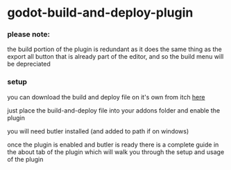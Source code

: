 # godot-build-and-deploy-plugin

### please note:

the build portion of the plugin is redundant as it does the same thing as the export all button that is already part of the editor, and so the build menu will be depreciated

### setup

you can download the build and deploy file on it's own from itch [here](https://figroot.itch.io/godot-build-and-deploy)

just place the build-and-deploy file into your addons folder and enable the plugin

you will need butler installed (and added to path if on windows)

once the plugin is enabled and butler is ready there is a complete guide in the about tab of the plugin which will walk you through the setup and usage of the plugin